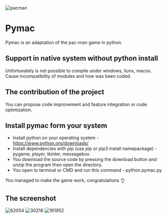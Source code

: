 ![pacman](https://user-images.githubusercontent.com/34812693/219873178-166c2a95-9286-41a9-8604-161d792e0060.jpg)
# Pymac
Pymac is an adaptation of the pac-man game in python.

## Support in native system without python install
Unfortunately is not possible to compile under windows, liunx, macos. Cause incompatibility of modules and how was been coded.

## The contribution of the project
You can propose code improvement and feature integration or code optimization.

## Install pymac form your system
- Install python on your operating system - https://www.python.org/downloads/
- Install dependencies with pip (use pip or pip3 install namepackage) - pygame, player, tkinter, messagebox.
- You download the source code by pressing the download button and unzip the program then open the directory.
- You open to terminal or CMD and run this command - python pymac.py

You managed to make the game work, congratulations 👌

## The screenshot
![62054](https://user-images.githubusercontent.com/34812693/219873980-cdea1c68-9023-4ebf-858b-13e334cf6adc.png)
![30218](https://user-images.githubusercontent.com/34812693/219873985-faf48e7d-c4b6-47fe-8226-7bd42121341d.png)
![161952](https://user-images.githubusercontent.com/34812693/219873989-12a000b3-5e9a-4746-82a2-f6183a161276.png)
